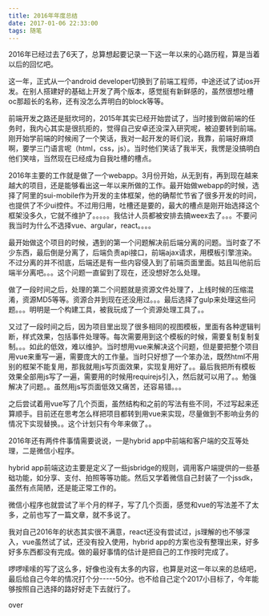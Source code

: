 ```yaml
---
title: 2016年年度总结
date: 2017-01-06 22:33:00
tags: 随笔
---
```

2016年已经过去了6天了，总算想起要记录一下这一年以来的心路历程，算是当着以后的回忆吧。

<!-- more -->

这一年，正式从一个android developer切换到了前端工程师，中途还试了试ios开发。在别人搭建好的基础上开发了两个版本，感觉挺有新鲜感的，虽然很想吐槽oc那超长的名称，还有没怎么弄明白的block等等。

前端开发之路还是挺坎坷的，2015年其实已经开始尝试了，当时接到做前端的任务时，我内心其实是很抗拒的，觉得自己安卓还没深入研究呢，被迫要转到前端。刚开始学前端的时候闹了一个笑话，我对一起开发的哥们说，我靠，前端好麻烦啊，要学三门语言呢（html，css，js）。当时他们笑话了我半天，我愣是没搞明白他们笑啥，当然现在已经成为自我吐槽的槽点。

2016年主要的工作就是做了一个webapp。3月份开始，从无到有，再到现在越来越大的项目，还是能够看出这一年以来所做的工作。最开始做webapp的时候，选择了阿里的sui-mobile作为开发的主体框架，他的确帮忙节省了很多开发的时间，也提供了不少ui控件。不过用归用，吐槽还是要的，最大的槽点是刚开始选择这个框架没多久，它就不维护了。。。。。我估计人员都被安排去搞weex去了。。。不要问我当时为什么不选择vue、argular，react。。。。

最开始做这个项目的时候，遇到的第一个问题解决前后端分离的问题。当时查了不少东西，最后倒是分离了，后端负责api接口，前端ajax请求，用模板引擎渲染。不过分离的并不彻底，后端还是有一些内容侵入到了前端页面里面。姑且叫他前后端半分离吧。。。这个问题一直留到了现在，还没想好怎么处理。

做了一段时间之后，处理的第二个问题就是资源文件处理了，上线时候的压缩混淆，资源MD5等等。资源合并到现在还没用过。。。最后选择了gulp来处理这些问题。。。明明是一个构建工具，被我玩成了一个资源处理工具了。。

又过了一段时间之后，因为项目里出现了很多相同的视图模板，里面有各种逻辑判断，样式效果，包括事件处理等。每次需要用到这个模板的时候，需要复制复制复制。。。如此的低效，难以维护。当时想用vue来解决这个问题，但是要把整个项目用vue来重写一遍，需要庞大的工作量。当时只好想了一个笨办法，既然html不用别的框架不能复用，那我就用js写页面效果，实现复用好了。。最后我把所有模板效果全部用js写了一遍，需要用的时候用requirejs引入，然后就可以用了。。勉强解决了问题。。虽然用js写页面低效又痛苦，还容易错。。。

之后尝试着用vue写了几个页面，虽然结构和之前的写法有些不同，不过写起来还算顺手。目前还在思考怎么样把项目都转到用vue来实现，尽量做到不影响业务的情况下实现替换。。这个计划只有今年来做了。。

2016年还有两件件事情需要说说，一是hybrid app中前端和客户端的交互等处理，二是微信小程序。

hybrid app前端这边主要是定义了一些jsbridge的规则，调用客户端提供的一些基础功能，如分享、支付、拍照等等功能。然后又学着微信自己封装了一个jssdk，虽然有点简陋，还是能正常工作的。

微信小程序也就尝试了半个月的样子，写了几个页面，感觉和vue的写法差不了太多，之前也写了一篇文章，就不多说了。

我对自己2016年的状态其实很不满意，react还没有尝试过，js理解的也不够深入，vue虽然试了试，还没有投入使用，hybrid app的方案也没有整理出来，好多好多东西都没有完成。做的最好事情的估计是把自己的工作按时完成了。

啰啰嗦嗦的写了这么多，好像也没有太多的内容，也算是对这一年以来的总结吧，最后给自己今年的情况打个分-----50分。也不给自己定个2017小目标了，今年能够按照自己选择的路好好走下去就行了。

over

